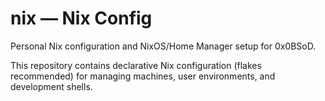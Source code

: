 # nix — Nix Config

Personal Nix configuration and NixOS/Home Manager setup for 0x0BSoD.

This repository contains declarative Nix configuration (flakes recommended) for managing machines, user environments, and development shells.
